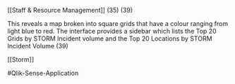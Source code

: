 [[Staff & Resource Management]] (35) (39)

This reveals a map broken into square grids that have a colour ranging from light blue to red.  The interface provides a sidebar which lists the Top 20 Grids by STORM Incident volume and the Top 20 Locations by STORM Incident Volume (39)

[[Storm]]

#Qlik-Sense-Application